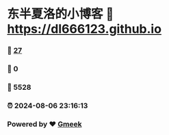 # 东半夏洛的小博客 :link: https://dl666123.github.io 
### :page_facing_up: [27](https://dl666123.github.io/tag.html) 
### :speech_balloon: 0 
### :hibiscus: 5528 
### :alarm_clock: 2024-08-06 23:16:13 
### Powered by :heart: [Gmeek](https://github.com/Meekdai/Gmeek)
